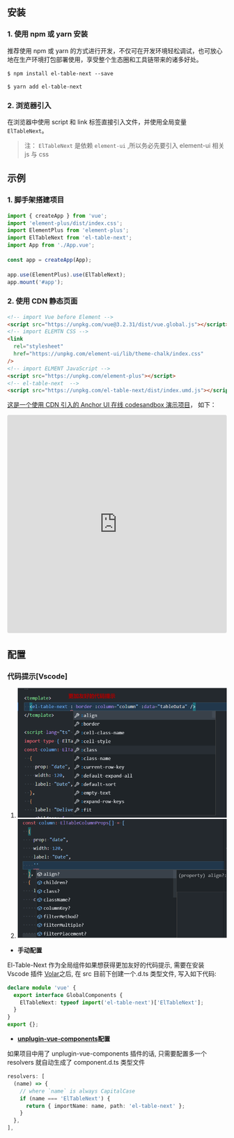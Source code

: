 ## 安装

### 1. 使用 npm 或 yarn 安装

推荐使用 npm 或 yarn 的方式进行开发，不仅可在开发环境轻松调试，也可放心地在生产环境打包部署使用，享受整个生态圈和工具链带来的诸多好处。

```shell
$ npm install el-table-next --save
```

```shell
$ yarn add el-table-next
```

### 2. 浏览器引入

在浏览器中使用 script 和 link 标签直接引入文件，并使用全局变量 `ElTableNext`。

> 注： `ElTableNext` 是依赖 `element-ui` ,所以务必先要引入 element-ui 相关 js 与 css

## 示例

### 1. 脚手架搭建项目

```javascript
import { createApp } from 'vue';
import 'element-plus/dist/index.css';
import ElementPlus from 'element-plus';
import ElTableNext from 'el-table-next';
import App from './App.vue';

const app = createApp(App);

app.use(ElementPlus).use(ElTableNext);
app.mount('#app');
```

### 2. 使用 CDN 静态页面

```html
<!-- import Vue before Element -->
<script src="https://unpkg.com/vue@3.2.31/dist/vue.global.js"></script>
<!-- import ELEMTN CSS -->
<link
  rel="stylesheet"
  href="https://unpkg.com/element-ui/lib/theme-chalk/index.css"
/>
<!-- import ELMENT JavaScript -->
<script src="https://unpkg.com/element-plus"></script>
<!-- el-table-next  -->
<script src="https://unpkg.com/el-table-next/dist/index.umd.js"></script>
```

[这是一个使用 CDN 引入的 Anchor UI 在线 codesandbox 演示项目](https://codesandbox.io/embed/flamboyant-estrela-udtq3h?fontsize=14&hidenavigation=1&theme=dark)， 如下：

<iframe src="https://codesandbox.io/embed/flamboyant-estrela-udtq3h?fontsize=14&hidenavigation=1&theme=dark"
     style="width:100%; height:500px; border:0; border-radius: 4px; overflow:hidden;"
     title="flamboyant-estrela-udtq3h"
     allow="accelerometer; ambient-light-sensor; camera; encrypted-media; geolocation; gyroscope; hid; microphone; midi; payment; usb; vr; xr-spatial-tracking"
     sandbox="allow-forms allow-modals allow-popups allow-presentation allow-same-origin allow-scripts"
   ></iframe>

## 配置

### 代码提示[Vscode]

1. ![](../.vitepress/img/snippets.png)
2. ![](../.vitepress/img/snippets2.png)

- **手动配置**

El-Table-Next 作为全局组件如果想获得更加友好的代码提示, 需要在安装 Vscode 插件 [Volar](https://marketplace.visualstudio.com/items?itemName=johnsoncodehk.volar)之后, 在 src 目前下创建一个.d.ts 类型文件, 写入如下代码:

```typescript
declare module 'vue' {
  export interface GlobalComponents {
    ElTableNext: typeof import('el-table-next')['ElTableNext'];
  }
}
export {};
```

- **[unplugin-vue-components](https://github.com/antfu/unplugin-vue-components)配置**

如果项目中用了 unplugin-vue-components 插件的话, 只需要配置多一个 resolvers 就自动生成了 component.d.ts 类型文件

```ts
resolvers: [
  (name) => {
    // where `name` is always CapitalCase
    if (name === 'ElTableNext') {
      return { importName: name, path: 'el-table-next' };
    }
  },
],
```
